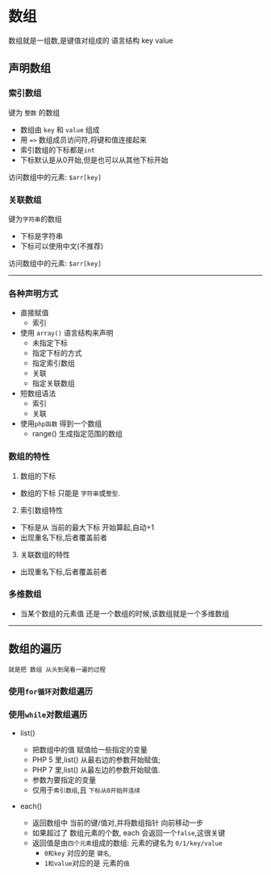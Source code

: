 # 数组

 数组就是一组数,是键值对组成的 语言结构 key value

## 声明数组



### 索引数组
 键为 `整数` 的数组

- 数组由 `key` 和 `value` 组成
- 用 `=>` 数组成员访问符,将键和值连接起来
- 索引数组的下标都是`int`
- 下标默认是从0开始,但是也可以从其他下标开始


访问数组中的元素:
`$arr[key]`



### 关联数组
 键为`字符串`的数组

- 下标是字符串
- 下标可以使用中文(不推荐)

访问数组中的元素:
`$arr[key]`

----


### 各种声明方式

- 直接赋值
  - 索引
- 使用 ```array()``` 语言结构来声明
   - 未指定下标
   - 指定下标的方式
   - 指定索引数组
  -	关联
   - 指定关联数组
- 短数组语法
  - 索引
  - 关联
- 使用`php函数` 得到一个数组
  - range() 生成指定范围的数组


### 数组的特性

1. 数组的下标
- 数组的下标 只能是 `字符串`或`整型`.


2. 索引数组特性

- 下标是从 当前的最大下标 开始算起,自动+1
- 出现重名下标,后者覆盖前者

3. 关联数组的特性
- 出现重名下标,后者覆盖前者


### 多维数组
- 当某个数组的元素值 还是一个数组的时候,该数组就是一个多维数组













----

## 数组的遍历
    就是把 数组 从头到尾看一遍的过程
### 使用`for循环`对数组遍历


### 使用`while`对数组遍历






- list()
	- 把数组中的值 赋值给一些指定的变量
	- PHP 5 里,list() 从最右边的参数开始赋值;
	- PHP 7 里,list() 从最左边的参数开始赋值.
	- 参数为要指定的变量
	- 仅用于`索引数组`,且 `下标从0开始并连续`

- each()
	- 返回数组中 当前的键/值对,并将数组指针 向前移动一步
	- 如果超过了 数组元素的个数, each 会返回一个`false`,这很关键
	- 返回值是由`四个元素`组成的数组:
	元素的键名为 `0/1/key/value`
		- `0和key`  对应的是 `键名`,
		- `1和value`对应的是 元素的`值`






